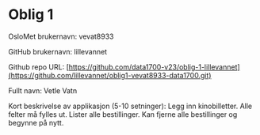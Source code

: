 Oblig 1
=======
OsloMet brukernavn: vevat8933

GitHub brukernavn: lillevannet

Github repo URL: [https://github.com/data1700-v23/oblig-1-lillevannet](https://github.com/lillevannet/oblig1-vevat8933-data1700.git)

Fullt navn: Vetle Vatn

Kort beskrivelse av applikasjon (5-10 setninger):
Legg inn kinobilletter.
Alle felter må fylles ut.
Lister alle bestillinger.
Kan fjerne alle bestillinger og begynne på nytt.
